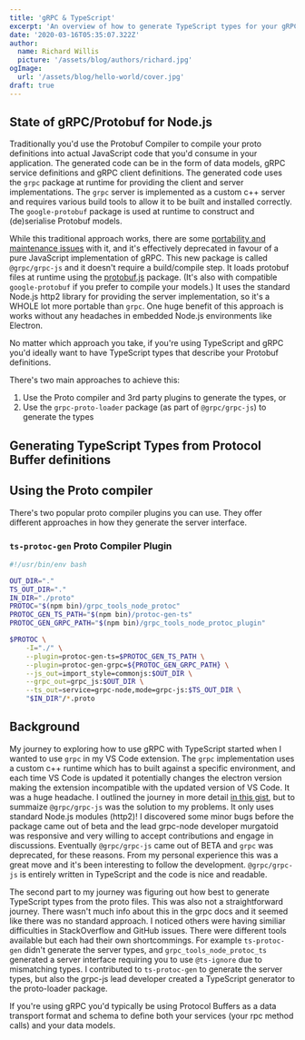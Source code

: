 ```yaml
---
title: 'gRPC & TypeScript'
excerpt: 'An overview of how to generate TypeScript types for your gRPC protobufs.'
date: '2020-03-16T05:35:07.322Z'
author:
  name: Richard Willis
  picture: '/assets/blog/authors/richard.jpg'
ogImage:
  url: '/assets/blog/hello-world/cover.jpg'
draft: true
---
```


## State of gRPC/Protobuf for Node.js

Traditionally you'd use the Protobuf Compiler to compile your proto definitions into actual JavaScript code that you'd consume in your application. The generated code can be in the form of data models, gRPC service definitions and gRPC client definitions. The generated code uses the `grpc` package at runtime for providing the client and server implementations. The `grpc` server is implemented as a custom c++ server and requires various build tools to allow it to be built and installed correctly. The `google-protobuf` package is used at runtime to construct and (de)serialise Protobuf models.

While this traditional approach works, there are some [portability and maintenance issues](https://github.com/denoland/deno/issues/3326#issuecomment-674428001) with it, and it's effectively deprecated in favour of a pure JavaScript implementation of gRPC. This new package is called `@grpc/grpc-js` and it doesn't require a build/compile step. It loads protobuf files at runtime using the [protobuf.js](https://www.npmjs.com/package/protobufjs) package. (It's also with compatible `google-protobuf` if you prefer to compile your models.) It uses the standard Node.js http2 library for providing the server implementation, so it's a WHOLE lot more portable than `grpc`. One huge benefit of this approach is works without any headaches in embedded Node.js environments like Electron.

No matter which approach you take, if you're using TypeScript and gRPC you'd ideally want to have TypeScript types that describe your Protobuf definitions.

There's two main approaches to achieve this:

1. Use the Proto compiler and 3rd party plugins to generate the types, or
2. Use the `grpc-proto-loader` package (as part of `@grpc/grpc-js`) to generate the types

## Generating TypeScript Types from Protocol Buffer definitions

## Using the Proto compiler

There's two popular proto compiler plugins you can use. They offer different approaches in how they generate the server interface.

### `ts-protoc-gen` Proto Compiler Plugin

```bash
#!/usr/bin/env bash

OUT_DIR="."
TS_OUT_DIR="."
IN_DIR="./proto"
PROTOC="$(npm bin)/grpc_tools_node_protoc"
PROTOC_GEN_TS_PATH="$(npm bin)/protoc-gen-ts"
PROTOC_GEN_GRPC_PATH="$(npm bin)/grpc_tools_node_protoc_plugin"

$PROTOC \
    -I="./" \
    --plugin=protoc-gen-ts=$PROTOC_GEN_TS_PATH \
    --plugin=protoc-gen-grpc=${PROTOC_GEN_GRPC_PATH} \
    --js_out=import_style=commonjs:$OUT_DIR \
    --grpc_out=grpc_js:$OUT_DIR \
    --ts_out=service=grpc-node,mode=grpc-js:$TS_OUT_DIR \
    "$IN_DIR"/*.proto
```

## Background

My journey to exploring how to use gRPC with TypeScript started when I wanted to use `grpc` in my VS Code extension. The `grpc` implementation uses a custom c++ runtime which has to built against a specific environment, and each time VS Code is updated it potentially changes the electron version making the extension incompatible with the updated version of VS Code. It was a huge headache. I outlined the journey in more detail [in this gist](https://gist.github.com/badsyntax/9827722afcb33a4b0e03c809f1aede98), but to summaize `@grpc/grpc-js` was the solution to my problems. It only uses standard Node.js modules (http2)! I discovered some minor bugs before the package came out of beta and the lead grpc-node developer murgatoid was responsive and very willing to accept contributions and engage in discussions. Eventually `@grpc/grpc-js` came out of BETA and `grpc` was deprecated, for these reasons. From my personal experience this was a great move and it's been interesting to follow the development. `@grpc/grpc-js` is entirely written in TypeScript and the code is nice and readable.

The second part to my journey was figuring out how best to generate TypeScript types from the proto files. This was also not a straightforward journey. There wasn't much info about this in the grpc docs and it seemed like there was no standard approach. I noticed others were having similiar difficulties in StackOverflow and GitHub issues. There were different tools available but each had their own shortcommings. For example `ts-protoc-gen` didn't generate the server types, and `grpc_tools_node_protoc_ts` generated a server interface requiring you to use `@ts-ignore` due to mismatching types. I contributed to `ts-protoc-gen` to generate the server types, but also the grpc-js lead developer created a TypeScript generator to the proto-loader package.

If you're using gRPC you'd typically be using Protocol Buffers as a data transport format and schema to define both your services (your rpc method calls) and your data models.
